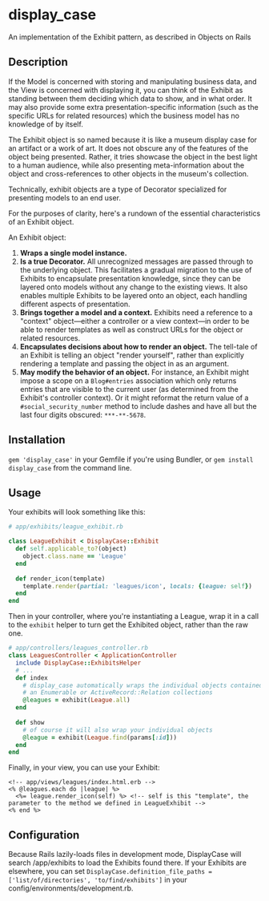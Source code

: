 display_case
============

An implementation of the Exhibit pattern, as described in Objects on Rails

Description
-----------
If the Model is concerned with storing and manipulating business data, and the View is concerned with displaying it, you can think of the Exhibit as standing between them deciding which data to show, and in what order. It may also provide some extra presentation-specific information (such as the specific URLs for related resources) which the business model has no knowledge of by itself.

The Exhibit object is so named because it is like a museum display case for an artifact or a work of art. It does not obscure any of the features of the object being presented. Rather, it tries showcase the object in the best light to a human audience, while also presenting meta-information about the object and cross-references to other objects in the museum's collection.

Technically, exhibit objects are a type of Decorator specialized for presenting models to an end user. 

For the purposes of clarity, here's a rundown of the essential characteristics of an Exhibit object.

An Exhibit object:

1. **Wraps a single model instance.**
1. **Is a true Decorator.** All unrecognized messages are passed through to the underlying object. This facilitates a gradual migration to the use of Exhibits to encapsulate presentation knowledge, since they can be layered onto models without any change to the existing views. It also enables multiple Exhibits to be layered onto an object, each handling different aspects of presentation.
1. **Brings together a model and a context.** Exhibits need a reference to a "context" object—either a controller or a view context—in order to be able to render templates as well as construct URLs for the object or related resources.
1. **Encapsulates decisions about how to render an object.** The tell-tale of an Exhibit is telling an object "render yourself", rather than explicitly rendering a template and passing the object in as an argument.
1. **May modify the behavior of an object.** For instance, an Exhibit might impose a scope on a `Blog#entries` association which only returns entries that are visible to the current user (as determined from the Exhibit's controller context). Or it might reformat the return value of a `#social_security_number` method to include dashes and have all but the last four digits obscured: `***-**-5678`.

Installation
------------
`gem 'display_case'` in your Gemfile if you're using Bundler, or `gem install display_case` from the command line.

Usage
-----
Your exhibits will look something like this:
``` ruby
# app/exhibits/league_exhibit.rb

class LeagueExhibit < DisplayCase::Exhibit
  def self.applicable_to?(object)
    object.class.name == 'League'
  end
  
  def render_icon(template)
    template.render(partial: 'leagues/icon', locals: {league: self})
  end
end
```

Then in your controller, where you're instantiating a League, wrap it in a call to the `exhibit` helper to turn get the Exhibited object, rather than the raw one.
``` ruby
# app/controllers/leagues_controller.rb
class LeaguesController < ApplicationController
  include DisplayCase::ExhibitsHelper
  # ...
  def index
    # display_case automatically wraps the individual objects contained in 
    # an Enumerable or ActiveRecord::Relation collections
    @leagues = exhibit(League.all) 
  end
  
  def show
    # of course it will also wrap your individual objects
    @league = exhibit(League.find(params[:id]))
  end
end
```

Finally, in your view, you can use your Exhibit:
```
<!-- app/views/leagues/index.html.erb -->
<% @leagues.each do |league| %> 
  <%= league.render_icon(self) %> <!-- self is this "template", the parameter to the method we defined in LeagueExhibit -->
<% end %>
```

Configuration
-------------
Because Rails lazily-loads files in development mode, DisplayCase will search /app/exhibits to load the Exhibits found there. If your Exhibits are elsewhere, you can set `DisplayCase.definition_file_paths = ['list/of/directories', 'to/find/exhibits']` in your config/environments/development.rb.